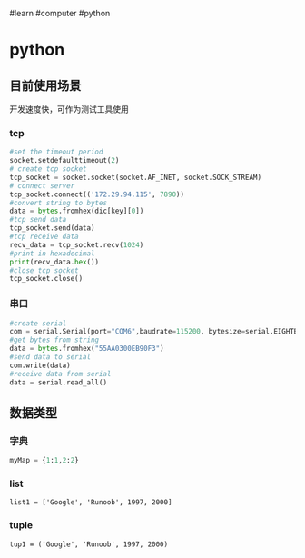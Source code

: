 #learn #computer #python
# python

## 目前使用场景

开发速度快，可作为测试工具使用

### tcp

```python
#set the timeout period
socket.setdefaulttimeout(2)
# create tcp socket
tcp_socket = socket.socket(socket.AF_INET, socket.SOCK_STREAM)
# connect server
tcp_socket.connect(('172.29.94.115', 7890))
#convert string to bytes
data = bytes.fromhex(dic[key][0])
#tcp send data
tcp_socket.send(data)
#tcp receive data
recv_data = tcp_socket.recv(1024)
#print in hexadecimal
print(recv_data.hex())
#close tcp socket
tcp_socket.close()
```

### 串口

```python
#create serial
com = serial.Serial(port="COM6",baudrate=115200, bytesize=serial.EIGHTBITS, parity=serial.PARITY_ODD, stopbits=serial.STOPBITS_ONE)
#get bytes from string
data = bytes.fromhex("55AA0300EB90F3")
#send data to serial
com.write(data)
#receive data from serial
data = serial.read_all()
```

## 数据类型

### 字典

```python
myMap = {1:1,2:2}
```
### list
```
list1 = ['Google', 'Runoob', 1997, 2000]
```
### tuple
```
tup1 = ('Google', 'Runoob', 1997, 2000)
```
### 
